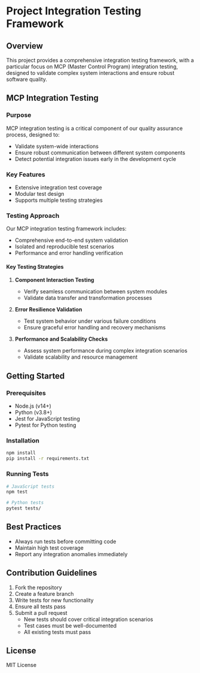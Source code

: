 # Project Integration Testing Framework

## Overview
This project provides a comprehensive integration testing framework, with a particular focus on MCP (Master Control Program) integration testing, designed to validate complex system interactions and ensure robust software quality.

## MCP Integration Testing

### Purpose
MCP integration testing is a critical component of our quality assurance process, designed to:
- Validate system-wide interactions
- Ensure robust communication between different system components
- Detect potential integration issues early in the development cycle

### Key Features
- Extensive integration test coverage
- Modular test design
- Supports multiple testing strategies

### Testing Approach
Our MCP integration testing framework includes:
- Comprehensive end-to-end system validation
- Isolated and reproducible test scenarios
- Performance and error handling verification

#### Key Testing Strategies
1. **Component Interaction Testing**
   - Verify seamless communication between system modules
   - Validate data transfer and transformation processes

2. **Error Resilience Validation**
   - Test system behavior under various failure conditions
   - Ensure graceful error handling and recovery mechanisms

3. **Performance and Scalability Checks**
   - Assess system performance during complex integration scenarios
   - Validate scalability and resource management

## Getting Started
### Prerequisites
- Node.js (v14+)
- Python (v3.8+)
- Jest for JavaScript testing
- Pytest for Python testing

### Installation
```bash
npm install
pip install -r requirements.txt
```

### Running Tests
```bash
# JavaScript tests
npm test

# Python tests
pytest tests/
```

## Best Practices
- Always run tests before committing code
- Maintain high test coverage
- Report any integration anomalies immediately

## Contribution Guidelines
1. Fork the repository
2. Create a feature branch
3. Write tests for new functionality
4. Ensure all tests pass
5. Submit a pull request
   - New tests should cover critical integration scenarios
   - Test cases must be well-documented
   - All existing tests must pass

## License
MIT License